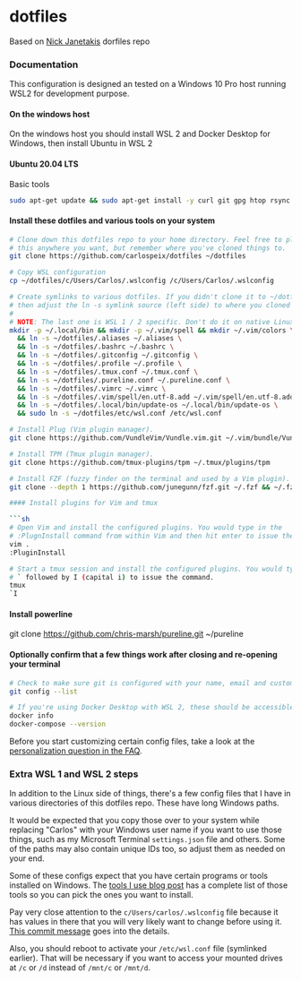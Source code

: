 # dotfiles

Based on [Nick Janetakis](https://github.com/nickjj/dotfiles) dorfiles repo

### Documentation

This configuration is designed an tested on a Windows 10 Pro host running WSL2 for development purpose.

#### On the windows host

On the windows host you should install WSL 2 and Docker Desktop for Windows, then install Ubuntu in WSL 2

#### Ubuntu 20.04 LTS

Basic tools

```sh
sudo apt-get update && sudo apt-get install -y curl git gpg htop rsync tmux zip unzip rar unrar ctags
```

#### Install these dotfiles and various tools on your system

```sh
# Clone down this dotfiles repo to your home directory. Feel free to place
# this anywhere you want, but remember where you've cloned things to.
git clone https://github.com/carlospeix/dotfiles ~/dotfiles

# Copy WSL configuration
cp ~/dotfiles/c/Users/Carlos/.wslconfig /c/Users/Carlos/.wslconfig 

# Create symlinks to various dotfiles. If you didn't clone it to ~/dotfiles
# then adjust the ln -s symlink source (left side) to where you cloned it.
#
# NOTE: The last one is WSL 1 / 2 specific. Don't do it on native Linux / MacOS.
mkdir -p ~/.local/bin && mkdir -p ~/.vim/spell && mkdir ~/.vim/colors \
  && ln -s ~/dotfiles/.aliases ~/.aliases \
  && ln -s ~/dotfiles/.bashrc ~/.bashrc \
  && ln -s ~/dotfiles/.gitconfig ~/.gitconfig \
  && ln -s ~/dotfiles/.profile ~/.profile \
  && ln -s ~/dotfiles/.tmux.conf ~/.tmux.conf \
  && ln -s ~/dotfiles/.pureline.conf ~/.pureline.conf \
  && ln -s ~/dotfiles/.vimrc ~/.vimrc \
  && ln -s ~/dotfiles/.vim/spell/en.utf-8.add ~/.vim/spell/en.utf-8.add \
  && ln -s ~/dotfiles/.local/bin/update-os ~/.local/bin/update-os \
  && sudo ln -s ~/dotfiles/etc/wsl.conf /etc/wsl.conf

# Install Plug (Vim plugin manager).
git clone https://github.com/VundleVim/Vundle.vim.git ~/.vim/bundle/Vundle.vim

# Install TPM (Tmux plugin manager).
git clone https://github.com/tmux-plugins/tpm ~/.tmux/plugins/tpm

# Install FZF (fuzzy finder on the terminal and used by a Vim plugin).
git clone --depth 1 https://github.com/junegunn/fzf.git ~/.fzf && ~/.fzf/install

#### Install plugins for Vim and tmux

```sh
# Open Vim and install the configured plugins. You would type in the
# :PlugnInstall command from within Vim and then hit enter to issue the command.
vim .
:PluginInstall

# Start a tmux session and install the configured plugins. You would type in
# ` followed by I (capital i) to issue the command.
tmux
`I
```

#### Install powerline
git clone https://github.com/chris-marsh/pureline.git ~/pureline


#### Optionally confirm that a few things work after closing and re-opening your terminal

```sh
# Check to make sure git is configured with your name, email and custom settings.
git config --list

# If you're using Docker Desktop with WSL 2, these should be accessible too.
docker info
docker-compose --version
```

Before you start customizing certain config files, take a look at the
[personalization question in the FAQ](#how-to-personalize-these-dotfiles).

### Extra WSL 1 and WSL 2 steps

In addition to the Linux side of things, there's a few config files that I have
in various directories of this dotfiles repo. These have long Windows paths.

It would be expected that you copy those over to your system while replacing
"Carlos" with your Windows user name if you want to use those things, such as my
Microsoft Terminal `settings.json` file and others. Some of the paths may
also contain unique IDs too, so adjust them as needed on your end.

Some of these configs expect that you have certain programs or tools installed
on Windows. The [tools I use blog post](https://nickjanetakis.com/blog/the-tools-i-use) has a complete list of
those tools so you can pick the ones you want to install.

Pay very close attention to the `c/Users/carlos/.wslconfig` file because it has
values in there that you will very likely want to change before using it.
[This commit message](https://github.com/nickjj/dotfiles/commit/d0f1fc2622204b809cf7fcbb1a82d45b451064c4)
goes into the details.

Also, you should reboot to activate your `/etc/wsl.conf` file (symlinked
earlier). That will be necessary if you want to access your mounted drives at
`/c` or `/d` instead of `/mnt/c` or `/mnt/d`.

